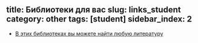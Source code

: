 title: Библиотеки для вас
slug: links_student
category: other
tags: [student]
sidebar_index: 2
---

-   [В этих библиотеках вы можете найти любую литературу](/library/)

